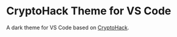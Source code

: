 # CryptoHack Theme for VS Code

A dark theme for VS Code based on [CryptoHack](https://cryptohack.org).